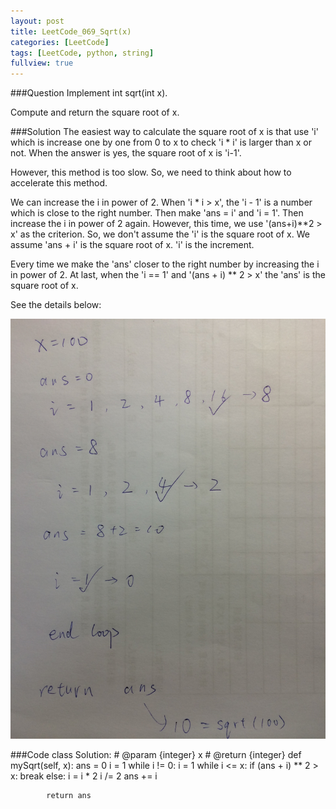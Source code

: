 ```yaml
---
layout: post
title: LeetCode_069_Sqrt(x)
categories: [LeetCode]
tags: [LeetCode, python, string]
fullview: true
---
```

###Question
Implement int sqrt(int x).

Compute and return the square root of x.

###Solution
The easiest way to calculate the square root of x is that use 'i' which is increase one by one from 0 to x to check 'i * i' is larger than x or not. When the answer is yes, the square root of x is 'i-1'.

However, this method is too slow. So, we need to think about how to accelerate this method. 

We can increase the i in power of 2. When 'i * i > x', the 'i - 1' is a number which is close to the right number. Then make 'ans = i' and 'i = 1'. Then increase the i in power of 2 again. However, this time, we use '(ans+i)**2 > x' as the criterion. So, we don't assume the 'i' is the square root of x. We assume 'ans + i' is the square root of x. 'i' is the increment.

Every time we make the 'ans' closer to the right number by increasing the i in power of 2. At last, when the 'i == 1' and '(ans + i) ** 2 > x' the 'ans' is the square root of x.

See the details below:

![](/images/069.jpg)


###Code
	class Solution:
		# @param {integer} x
		# @return {integer}
		def mySqrt(self, x):
			ans = 0
			i = 1
			while i != 0:
				i = 1
				while i <= x:
					if (ans + i) ** 2 > x:
						break
					else:
						i = i * 2
				i /= 2
				ans += i

			return ans